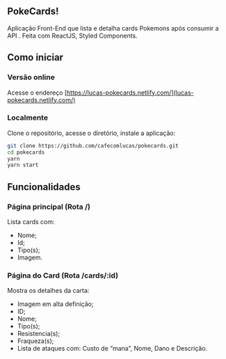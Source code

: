 ## PokeCards!

Aplicação Front-End que lista e detalha cards Pokemons após consumir a API . Feita com ReactJS, Styled Components.

## Como iniciar

### Versão online

Acesse o endereço [https://lucas-pokecards.netlify.com/](lucas-pokecards.netlify.com/)

### Localmente

Clone o repositório, acesse o diretório, instale a aplicação:

```bash
git clone https://github.com/cafecomlucas/pokecards.git
cd pokecards
yarn
yarn start
```

## Funcionalidades

### Página principal (Rota /)

Lista cards com:

- Nome;
- Id;
- Tipo(s);
- Imagem.

### Página do Card (Rota /cards/:id)

Mostra os detalhes da carta:

- Imagem em alta definição;
- ID;
- Nome;
- Tipo(s);
- Resistencia(s);
- Fraqueza(s);
- Lista de ataques com: Custo de “mana”, Nome, Dano e Descrição.
